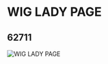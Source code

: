 # WIG LADY PAGE
## 62711
![WIG LADY PAGE](https://lc-www-live-s.legocdn.com/media/bricks/5/2/4526756.jpg)